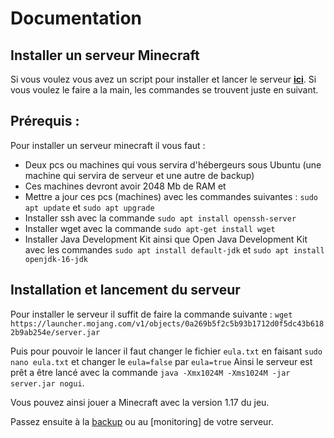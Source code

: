 # Documentation 

## Installer un serveur Minecraft

Si vous voulez vous avez un script pour installer et lancer le serveur **[ici](https://github.com/Enrick1234/ServeurMinecraft/blob/main/script/lancementserv.sh)**. 
Si vous voulez le faire a la main, les commandes se trouvent juste en suivant.

## Prérequis : 

Pour installer un serveur minecraft il vous faut :
- Deux pcs ou machines qui vous servira d'hébergeurs sous Ubuntu (une machine qui servira de serveur et une autre de backup)
- Ces machines devront avoir 2048 Mb de RAM et 
- Mettre a jour ces pcs (machines) avec les commandes suivantes : ```sudo apt update``` et `sudo apt upgrade`
- Installer ssh avec la commande `sudo apt install openssh-server`
- Installer wget avec la commande `sudo apt-get install wget`
- Installer Java Development Kit ainsi que Open Java Development Kit avec les commandes `sudo apt install default-jdk` et `sudo apt install openjdk-16-jdk`

## Installation et lancement du serveur 

Pour installer le serveur il suffit de faire la commande suivante : `wget https://launcher.mojang.com/v1/objects/0a269b5f2c5b93b1712d0f5dc43b6182b9ab254e/server.jar`

Puis pour pouvoir le lancer il faut changer le fichier `eula.txt` en faisant ``sudo nano eula.txt`` et changer le ``eula=false`` par ``eula=true``
Ainsi le serveur est prêt a être lancé avec la commande `java -Xmx1024M -Xms1024M -jar server.jar nogui`.


Vous pouvez ainsi jouer a Minecraft avec la version 1.17 du jeu.

Passez ensuite à la [backup](https://github.com/Enrick1234/ServeurMinecraft/blob/main/backup.md) ou au [monitoring] de votre serveur. 
